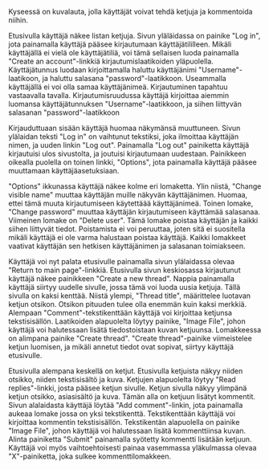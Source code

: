 
Kyseessä on kuvalauta, jolla käyttäjät voivat tehdä ketjuja ja kommentoida niihin.



Etusivulla käyttäjä näkee listan ketjuja. Sivun yläläidassa on painike "Log in", jota painamalla käyttäjä pääsee kirjautumaan käyttäjätililleen.
Mikäli käyttäjällä ei vielä ole käyttäjätiliä, voi tämä sellaisen luoda painamalla "Create an account"-linkkiä kirjautumislaatikoiden yläpuolella.
Käyttäjätunnus luodaan kirjoittamalla haluttu käyttäjänimi "Username"-laatikoon, ja haluttu salasana "password"-laatikkoon. Useammalla käyttäjällä ei voi olla samaa käyttäjänimeä.
Kirjautuminen tapahtuu vastaavalla tavalla. Kirjautumisruudussa käyttäjä kirjoittaa aiemmin luomansa käyttäjätunnuksen "Username"-laatikkoon, ja siihen liittyvän salasanan "password"-laatikkoon



Kirjauduttuaan sisään käyttäjä huomaa näkymänsä muuttuneen. Sivun ylälaidan teksti "Log in" on vaihtunut tekstiksi, joka ilmoittaa käyttäjän nimen, ja uuden linkin "Log out".
Painamalla "Log out" painiketta käyttäjä kirjautuisi ulos sivustolta, ja joutuisi kirjautumaan uudestaan. Painikkeen oikealla puolella on toinen linkki, "Options", jota painamalla
käyttäjä pääsee muuttamaan käyttäjäasetuksiaan. 



"Options" ikkunassa käyttäjä näkee kolme eri lomaketta. Ylin niistä, "Change visible name" muuttaa käyttäjän muille näkyvän käyttäjänimen. Huomaa, ettei tämä muuta kirjautumiseen käytettäää käyttäjänimeä.
Toinen lomake, "Change password" muuttaa käyttäjän kirjautumiseen käyttämää salasanaa. 
Viimeinen lomake on "Delete user". Tämä lomake poistaa käyttäjän ja kaikki siihen liittyvät tiedot. Poistamista ei voi peruuttaa, joten sitä ei suositella mikäli käyttäjä ei ole varma halustaan poistaa käyttäjä.
Kaikki lomakkeet vaativat käyttäjän sen hetkisen käyttäjänimen ja salasanan toimiakseen.



Käyttäjä voi nyt palata etusivulle painamalla sivun ylälaidassa olevaa "Return to main page"-linkkiä. 
Etusivulla sivun keskiosassa kirjautunut käyttäjä näkee painikkeen "Create a new thread". Nappia painamalla käyttäjä siirtyy uudelle sivulle, jossa tämä voi luoda uusia ketjuja.
Tällä sivulla on kaksi kenttää. Niistä ylempi, "Thread title", määrittelee luotavan ketjun otsikon. Otsikon pituuden tulee olla enemmän kuin kaksi merkkiä. 
Alempaan "Comment"-tekstikenttään käyttäjä voi kirjoittaa ketjunsa tekstisisällön.
Laatikoiden alapuolelta löytyy painike, "Image File", johon käyttäjä voi halutessaan lisätä tiedostoistaan kuvan ketjuunsa.
Lomakkeessa on alimpana painike "Create thread". "Create thread"-painike viimeistelee ketjun luomisen, ja mikäli annetut tiedot ovat sopivat, siirtyy käyttäjä etusivulle.



Etusivulla alempana keskellä on ketjut. Etusivulla ketjuista näkyy niiden otsikko, niiden tekstisisältö ja kuva. Ketjujen alapuolelta löytyy "Read replies"-linkki, josta pääsee
ketjun sivulle. Ketjun sivulla näkyy ylimpänä ketjun otsikko, asiasisältö ja kuva. Tämän alla on ketjuun lisätyt kommentit. 
Sivun alalaidasta käyttäjä löytää "Add comment"-linkin, jota painamalla aukeaa lomake jossa on yksi tekstikenttä. Tekstikenttään käyttäjä voi kirjoittaa kommentin tekstisisällön.
Tekstikentän alapuolella on painike "Image File", johon käyttäjä voi halutessaan lisätä kommenttiinsa kuvan. 
Alinta painiketta "Submit" painamalla syötetty kommentti lisätään ketjuun.
Käyttäjä voi myös vaihtoehtoisesti painaa vasemmassa yläkulmassa olevaa "X"-painiketta, joka sulkee kommenttilomakkeen.